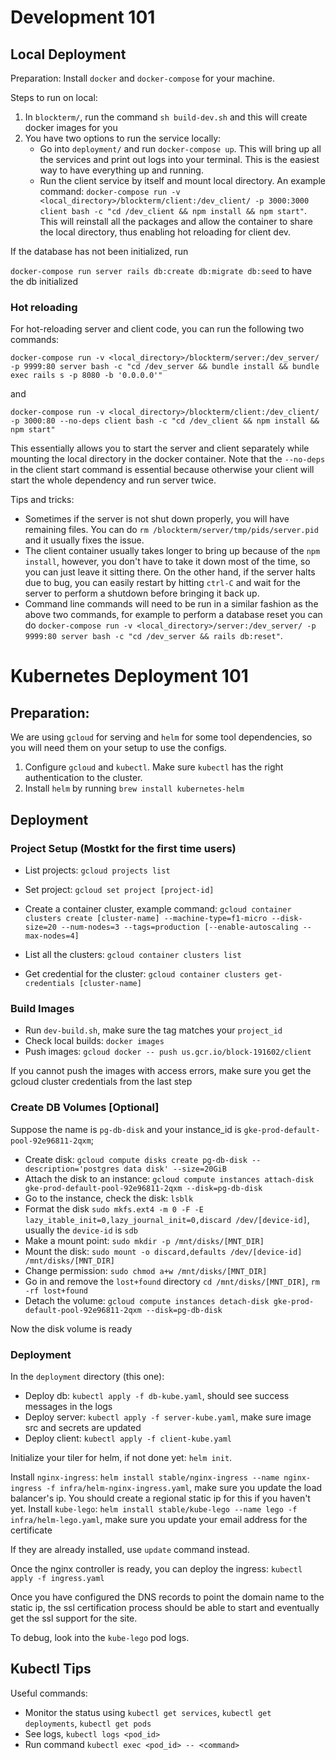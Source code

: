 # Development 101

## Local Deployment

Preparation: Install `docker` and `docker-compose` for your machine.

Steps to run on local:

1. In `blockterm/`, run the command `sh build-dev.sh` and this will create docker images for you
2. You have two options to run the service locally:
	* Go into `deployment/` and run `docker-compose up`. This will bring up all the services and print out logs into your terminal. This is the easiest way to have everything up and running.
	* Run the client service by itself and mount local directory. An example command: `docker-compose run -v <local_directory>/blockterm/client:/dev_client/ -p 3000:3000 client bash -c "cd /dev_client && npm install && npm start"`. This will reinstall all the packages and allow the container to share the local directory, thus enabling hot reloading for client dev.

If the database has not been initialized, run

`docker-compose run server rails db:create db:migrate db:seed` to have the db initialized

### Hot reloading

For hot-reloading server and client code, you can run the following two commands:

```
docker-compose run -v <local_directory>/blockterm/server:/dev_server/ -p 9999:80 server bash -c "cd /dev_server && bundle install && bundle exec rails s -p 8080 -b '0.0.0.0'"
```

and

```
docker-compose run -v <local_directory>/blockterm/client:/dev_client/ -p 3000:80 --no-deps client bash -c "cd /dev_client && npm install && npm start"
```

This essentially allows you to start the server and client separately while mounting the local directory in the docker container. Note that the `--no-deps` in the client start command is essential because otherwise your client will start the whole dependency and run server twice.

Tips and tricks:

* Sometimes if the server is not shut down properly, you will have remaining files. You can do
`rm /blockterm/server/tmp/pids/server.pid` and it usually fixes the issue.
* The client container usually takes longer to bring up because of the `npm install`, however, you don't have to take it down most of the time, so you can just leave it sitting there. On the other hand, if the server halts due to bug, you can easily restart by hitting `ctrl-C` and wait for the server to perform a shutdown before bringing it back up.
* Command line commands will need to be run in a similar fashion as the above two commands, for example to perform a database reset you can do `docker-compose run -v <local_directory>/server:/dev_server/ -p 9999:80 server bash -c "cd /dev_server && rails db:reset"`.

# Kubernetes Deployment 101

## Preparation:

We are using `gcloud` for serving and `helm` for some tool dependencies, so you will need them on your setup to use the configs.

1. Configure `gcloud` and `kubectl`. Make sure `kubectl` has the right authentication to the cluster.
2. Install `helm` by running `brew install kubernetes-helm`

## Deployment

### Project Setup (Mostkt for the first time users)

* List projects: `gcloud projects list`
* Set project: `gcloud set project [project-id]`
* Create a container cluster, example command: `gcloud container clusters create [cluster-name] --machine-type=f1-micro --disk-size=20 --num-nodes=3 --tags=production [--enable-autoscaling --max-nodes=4]`

* List all the clusters: `gcloud container clusters list`
* Get credential for the cluster: `gcloud container clusters get-credentials [cluster-name]`

### Build Images

* Run `dev-build.sh`, make sure the tag matches your `project_id`
* Check local builds: `docker images`
* Push images: `gcloud docker -- push us.gcr.io/block-191602/client`

If you cannot push the images with access errors, make sure you get the gcloud cluster credentials from the last step

### Create DB Volumes \[Optional\]

Suppose the name is `pg-db-disk` and your instance_id is `gke-prod-default-pool-92e96811-2qxm`;

* Create disk: `gcloud compute disks create pg-db-disk --description='postgres data disk' --size=20GiB`
* Attach the disk to an instance: `gcloud compute instances attach-disk gke-prod-default-pool-92e96811-2qxm --disk=pg-db-disk`
* Go to the instance, check the disk: `lsblk`
* Format the disk `sudo mkfs.ext4 -m 0 -F -E lazy_itable_init=0,lazy_journal_init=0,discard /dev/[device-id]`, usually the `device-id` is `sdb`
* Make a mount point: `sudo mkdir -p /mnt/disks/[MNT_DIR]`
* Mount the disk: `sudo mount -o discard,defaults /dev/[device-id] /mnt/disks/[MNT_DIR]`
* Change permission: `sudo chmod a+w /mnt/disks/[MNT_DIR]`
* Go in and remove the `lost+found` directory `cd /mnt/disks/[MNT_DIR]`, `rm -rf lost+found`
* Detach the volume: `gcloud compute instances detach-disk gke-prod-default-pool-92e96811-2qxm --disk=pg-db-disk`

Now the disk volume is ready

### Deployment

In the `deployment` directory (this one):

* Deploy db: `kubectl apply -f db-kube.yaml`, should see success messages in the logs
* Deploy server: `kubectl apply -f server-kube.yaml`, make sure image src and secrets are updated
* Deploy client: `kubectl apply -f client-kube.yaml`

Initialize your tiler for helm, if not done yet: `helm init`.


Install `nginx-ingress`: `helm install stable/nginx-ingress --name nginx-ingress -f infra/helm-nginx-ingress.yaml`, make sure you update the load balancer's ip. You should create a regional static ip for this if you haven't yet.
Install `kube-lego`: `helm install stable/kube-lego --name lego -f infra/helm-lego.yaml`, make sure you update your email address for the certificate

If they are already installed, use `update` command instead.

Once the nginx controller is ready, you can deploy the ingress: `kubectl apply -f ingress.yaml`

Once you have configured the DNS records to point the domain name to the static ip, the ssl certification process should be able to start and eventually get the ssl support for the site.

To debug, look into the `kube-lego` pod logs.

## Kubectl Tips

Useful commands:

* Monitor the status using `kubectl get services`, `kubectl get deployments`, `kubectl get pods`
* See logs, `kubectl logs <pod_id>`
* Run command `kubectl exec <pod_id> -- <command>`

